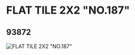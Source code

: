 # FLAT TILE 2X2 "NO.187"
## 93872
![FLAT TILE 2X2 "NO.187"](https://lc-www-live-s.legocdn.com/media/bricks/5/2/4612858.jpg)